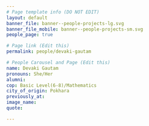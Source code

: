```yaml
---
# Page template info (DO NOT EDIT)
layout: default
banner_file: banner--people-projects-lg.svg
banner_file_mobile: banner--people-projects-sm.svg
people_page: true

# Page link (Edit this)
permalink: people/devaki-gautam

# People Carousel and Page (Edit this)
name: Devaki Gautam
pronouns: She/Her
alumni: 
cop: Basic Level(6-8)/Mathematics
city_of_origin: Pokhara
previously_at: 
image_name:
quote: 

---
```

